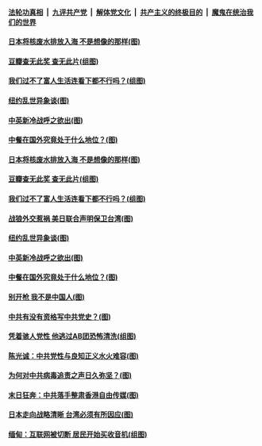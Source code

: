####  [法轮功真相](../../../../basic/blob/master/README.md?t=04201202) &nbsp;|&nbsp; [九评共产党](../../../../9ping.md/blob/master/README.md?t=04201202) &nbsp;|&nbsp; [解体党文化](../../../../jtdwh.md/blob/master/README.md?t=04201202)  &nbsp;|&nbsp; [共产主义的终极目的](../../../../gczydzjmd.md/blob/master/README.md?t=04201202) &nbsp;|&nbsp; [魔鬼在统治我们的世界](../../../../mgztzwmdsj.md/blob/master/README.md?t=04201202) 

#### [日本将核废水排放入海 不是想像的那样(图)](../pages/p4/969262.md?t=04201202) 

#### [豆瓣查无此奖 查无此片(组图)](../pages/p4/969265.md?t=04201202) 

#### [我们过不了富人生活连看下都不行吗？(组图)](../pages/p4/969263.md?t=04201202) 

#### [纽约乱世异象谈(图)](../pages/p4/969228.md?t=04201202) 

#### [中英新冷战呼之欲出(图)](../pages/p4/969170.md?t=04201202) 

#### [中餐在国外究竟处于什么地位？(图)](../pages/p4/969157.md?t=04201202) 


#### [日本将核废水排放入海 不是想像的那样(图)](../pages/p4/969262.md?t=04201202) 


#### [豆瓣查无此奖 查无此片(组图)](../pages/p4/969265.md?t=04201202) 

#### [我们过不了富人生活连看下都不行吗？(组图)](../pages/p4/969263.md?t=04201202) 

#### [战狼外交惹祸 美日联合声明保卫台湾(图)](../pages/p4/969259.md?t=04201202) 

#### [纽约乱世异象谈(图)](../pages/p4/969228.md?t=04201202) 



#### [中英新冷战呼之欲出(图)](../pages/p4/969170.md?t=04201202) 

#### [中餐在国外究竟处于什么地位？(图)](../pages/p4/969157.md?t=04201202) 

#### [别开枪 我不是中国人(图)](../pages/p4/969156.md?t=04201202) 

#### [中共有没有资格写中共党史？(图)](../pages/p4/969140.md?t=04201202) 

#### [凭着骇人党性 他逃过AB团恐怖清洗(组图)](../pages/p4/969103.md?t=04201202) 

#### [陈光诚：中共党性与良知正义水火难容(图)](../pages/p4/969091.md?t=04201202) 

#### [为何对中共病毒追责之声日久弥坚？(图)](../pages/p4/969090.md?t=04201202) 

#### [末日狂奔：中共落手整肃香港自由传媒(图)](../pages/p4/969083.md?t=04201202) 

#### [日本走向战略清晰 台湾必须有所因应(图)](../pages/p4/969068.md?t=04201202) 


#### [缅甸：互联网被切断 居民开始买收音机(组图)](../pages/p4/968962.md?t=04201202) 

